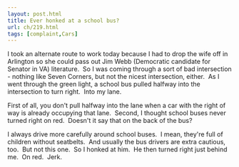 ```yaml
---
layout: post.html
title: Ever honked at a school bus?
url: ch/219.html
tags: [complaint,Cars]
---
```

I took an alternate route to work today because I had to drop the wife off in Arlington so she could pass out Jim Webb (Democratic candidate for Senator in VA) literature.  So I was coming through a sort of bad intersection - nothing like Seven Corners, but not the nicest intersection, either.  As I went through the green light, a school bus pulled halfway into the intersection to turn right.  Into my lane.

First of all, you don't pull halfway into the lane when a car with the right of way is already occupying that lane.  Second, I thought school buses never turned right on red.  Doesn't it say that on the back of the bus?

I always drive more carefully around school buses.  I mean, they're full of children without seatbelts.  And usually the bus drivers are extra cautious, too.  But not this one.  So I honked at him.  He then turned right just behind me.  On red.  Jerk.
